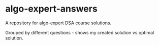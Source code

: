 # algo-expert-answers
A repository for algo-expert DSA course solutions.

Grouped by different questions - shows my created solution vs optimal solution.
